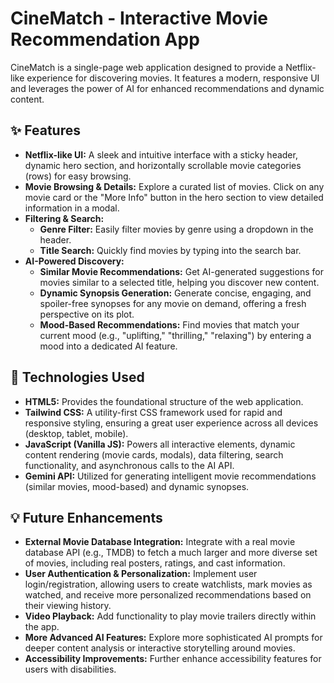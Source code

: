 # CineMatch - Interactive Movie Recommendation App

CineMatch is a single-page web application designed to provide a Netflix-like experience for discovering movies. It features a modern, responsive UI and leverages the power of AI for enhanced recommendations and dynamic content.

## ✨ Features

* **Netflix-like UI:** A sleek and intuitive interface with a sticky header, dynamic hero section, and horizontally scrollable movie categories (rows) for easy browsing.
* **Movie Browsing & Details:** Explore a curated list of movies. Click on any movie card or the "More Info" button in the hero section to view detailed information in a modal.
* **Filtering & Search:**
    * **Genre Filter:** Easily filter movies by genre using a dropdown in the header.
    * **Title Search:** Quickly find movies by typing into the search bar.
* **AI-Powered Discovery:**
    * **Similar Movie Recommendations:** Get AI-generated suggestions for movies similar to a selected title, helping you discover new content.
    * **Dynamic Synopsis Generation:** Generate concise, engaging, and spoiler-free synopses for any movie on demand, offering a fresh perspective on its plot.
    * **Mood-Based Recommendations:** Find movies that match your current mood (e.g., "uplifting," "thrilling," "relaxing") by entering a mood into a dedicated AI feature.

## 🚀 Technologies Used

* **HTML5:** Provides the foundational structure of the web application.
* **Tailwind CSS:** A utility-first CSS framework used for rapid and responsive styling, ensuring a great user experience across all devices (desktop, tablet, mobile).
* **JavaScript (Vanilla JS):** Powers all interactive elements, dynamic content rendering (movie cards, modals), data filtering, search functionality, and asynchronous calls to the AI API.
* **Gemini API:** Utilized for generating intelligent movie recommendations (similar movies, mood-based) and dynamic synopses.

## 💡 Future Enhancements

* **External Movie Database Integration:** Integrate with a real movie database API (e.g., TMDB) to fetch a much larger and more diverse set of movies, including real posters, ratings, and cast information.
* **User Authentication & Personalization:** Implement user login/registration, allowing users to create watchlists, mark movies as watched, and receive more personalized recommendations based on their viewing history.
* **Video Playback:** Add functionality to play movie trailers directly within the app.
* **More Advanced AI Features:** Explore more sophisticated AI prompts for deeper content analysis or interactive storytelling around movies.
* **Accessibility Improvements:** Further enhance accessibility features for users with disabilities.
